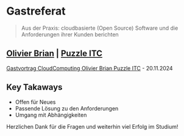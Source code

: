 # Gastreferat

> Aus der Praxis: cloudbasierte (Open Source) Software und die Anforderungen ihrer Kunden berichten

[Olivier Brian](https://www.puzzle.ch/de/blog/articles/author/obrian) | **[Puzzle ITC](https://www.puzzle.ch)**
---

[Gastvortrag CloudComputing Olivier Brian Puzzle ITC](BFH_Gastvortrag_CloudComputing_OlivierBrian_PuzzleITC_20241120.pdf) - 20.11.2024

## Key Takaways
* Offen für Neues
* Passende Lösung zu den Anforderungen
* Umgang mit Abhängigkeiten

Herzlichen Dank für die Fragen und weiterhin viel Erfolg im Studium!
